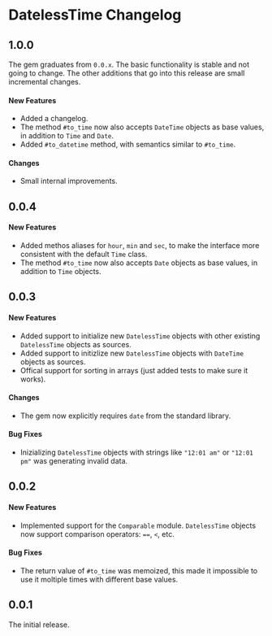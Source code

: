 # DatelessTime Changelog

## 1.0.0

The gem graduates from `0.0.x`. The basic functionality is stable and not going to change. The other additions that go into this release are small incremental changes.

#### New Features

* Added a changelog.  
* The method `#to_time` now also accepts `DateTime` objects as base values, in addition to `Time` and `Date`.  
* Added `#to_datetime` method, with semantics similar to `#to_time`.

#### Changes

* Small internal improvements.

## 0.0.4
#### New Features

* Added methos aliases for `hour`, `min` and `sec`, to make the interface more consistent with the default `Time` class.  
* The method `#to_time` now also accepts `Date` objects as base values, in addition to `Time` objects.

## 0.0.3
#### New Features

* Added support to initialize new `DatelessTime` objects with other existing `DatelessTime` objects as sources.  
* Added support to initizlize new `DatelessTime` objects with `DateTime` objects as sources.  
* Offical support for sorting in arrays (just added tests to make sure it works).  

#### Changes

* The gem now explicitly requires `date` from the standard library.

#### Bug Fixes

* Inizializing `DatelessTime` objects with strings like `"12:01 am"` or `"12:01 pm"` was generating invalid data.

## 0.0.2

#### New Features

* Implemented support for the `Comparable` module. `DatelessTime` objects now support comparison operators: `==`, `<`, etc.

#### Bug Fixes

* The return value of `#to_time` was memoized, this made it impossible to use it moltiple times with different base values.

## 0.0.1

The initial release.
